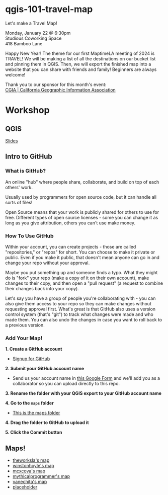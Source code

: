# qgis-101-travel-map

Let's make a Travel Map!

Monday, January 22 @ 6:30pm<br>
Studious Coworking Space<br>
418 Bamboo Lane

Happy New Year!  The theme for our first MaptimeLA meeting of 2024 is TRAVEL!  We will be making a list of all the destinations on our bucket list and pinning them in QGIS.  Then, we will export the finished map into a website that you can share with friends and family!  Beginners are always welcome!

Thank you to our sponsor for this month's event: <br>
[CGIA | California Geographic Information Association](https://cgia.org/)

# Workshop

## QGIS

[Slides](https://slides.com/omarureta/qgis-101-5-24-23)

## Intro to GitHub

### What is GitHub?

An online "hub" where people share, collaborate, and build on top of each others' work.

Usually used by programmers for open source code, but it can handle all sorts of files!

Open Source means that your work is publicly shared for others to use for free.  Different types of open source licenses - some you can change it as long as you give attribution, others you can't use make money.

### How To Use GitHub

Within your account, you can create projects - those are called "repositories," or "repos" for short.  You can choose to make it private or public.  Even if you make it public, that doesn't mean anyone can go in and change your repo without your approval.

Maybe you put something up and someone finds a typo.  What they might do is "fork" your repo (make a copy of it on their own account), make changes to their copy, and then open a "pull request" (a request to combine their changes back into your copy).

Let's say you have a group of people you're collaborating with - you can also give them access to your repo so they can make changes without requesting approval first.  What's great is that GitHub also uses a version control system (that's "git") to track what changes were made and who made them.  You can also undo the changes in case you want to roll back to a previous version.

### Add Your Map!

**1. Create a GitHub account**

* [Signup for GitHub](https://github.com/signup)

**2. Submit your GitHub account name**

* Send us your account name in [this Google Form](https://forms.gle/cp33PS8N1BzmTNpj9) and we'll add you as a collaborator so you can upload directly to this repo.

**3. Rename the folder with your QGIS export to your GitHub account name**

**4. Go to the `maps` folder**

* [This is the maps folder](https://github.com/maptimeLA/qgis-101-travel-map/tree/main/maps)

**4. Drag the folder to GitHub to upload it**

**5. Click the Commit button**

## Maps!

* [theworksla's map](https://maptimela.github.io/qgis-101-travel-map/maps/omars_map/index.html)
* [winstonhoyle's map](https://maptimela.github.io/qgis-101-travel-map/maps/winstonhoyle/)
* [mcxcova's map](https://maptimela.github.io/qgis-101-travel-map/maps/mcxcova_travel_map/)
* [mythicalprogrammer's map](https://maptimela.github.io/qgis-101-travel-map/maps/mythicalprogrammer/)
* [vanechita's map](https://maptimela.github.io/qgis-101-travel-map/maps/vanechita/)
* [placeholder](https://maptimela.github.io/qgis-101-travel-map/maps/)
